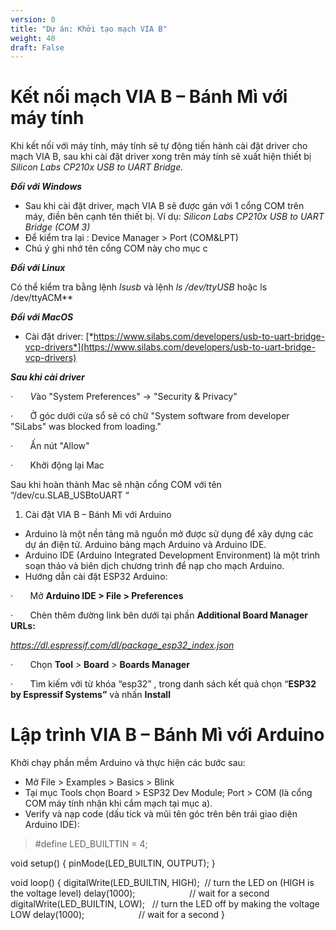 ```yaml
---
version: 0
title: "Dự án: Khởi tạo mạch VIA B"
weight: 40
draft: False
---
```


# **Kết nối mạch VIA B – Bánh Mì với máy tính**

Khi kết nối với máy tính, máy tính sẽ tự động tiến hành cài đặt driver cho mạch VIA B, sau khi cài đặt driver xong trên máy tính sẽ xuất hiện thiết bị *Silicon Labs CP210x USB to UART Bridge.*

***Đối với Windows***

- Sau khi cài đặt driver, mạch VIA B sẽ được gán với 1 cổng COM trên máy, điền bên cạnh tên thiết bị. Ví dụ: *Silicon Labs CP210x USB to UART Bridge (COM 3)*
- Để kiểm tra lại : Device Manager > Port (COM&LPT)
- Chú ý ghi nhớ tên cổng COM này cho mục c

***Đối với Linux***

Có thể kiểm tra bằng lệnh *lsusb* và lệnh *ls /dev/ttyUSB* hoặc ls /dev/ttyACM**

***Đối với MacOS***

- Cài đặt driver: [*https://www.silabs.com/developers/usb-to-uart-bridge-vcp-drivers*](https://www.silabs.com/developers/usb-to-uart-bridge-vcp-drivers)

***Sau khi cài driver***

·       *V*ào "System Preferences" -> "Security & Privacy"

·       Ở góc dưới cửa sổ sẽ có chữ "System software from developer "SiLabs" was blocked from loading."

·       Ấn nút "Allow"

·       Khởi động lại Mac

Sau khi hoàn thành Mac sẽ nhận cổng COM với tên “/dev/cu.SLAB_USBtoUART “

1. Cài đặt VIA B – Bánh Mì với Arduino
- Arduino là một nền tảng mã nguồn mở được sử dụng để xây dựng các dự án điện tử. Arduino bảng mạch Arduino và Arduino IDE.
- Arduino IDE (Arduino Integrated Development Environment) là một trình soạn thảo và biên dịch chương trình để nạp cho mạch Arduino.
- Hướng dẫn cài đặt ESP32 Arduino:

·       Mở **Arduino IDE > File > Preferences**

·       Chèn thêm đường link bên dưới tại phần **Additional Board Manager URLs:**

*https://dl.espressif.com/dl/package_esp32_index.json*

·       Chọn **Tool** > **Board** > **Boards Manager**

·       Tìm kiếm với từ khóa “esp32” , trong danh sách kết quả chọn “**ESP32 by Espressif Systems”** và nhấn **Install**

# Lập trình VIA B – Bánh Mì với Arduino

Khởi chạy phần mềm Arduino và thực hiện các bước sau:

- Mở File > Examples > Basics > Blink
- Tại mục Tools chọn Board > ESP32 Dev Module; Port > COM (là cổng COM máy tính nhận khi cắm mạch tại mục a).
- Verify và nạp code (dấu tick và mũi tên góc trên bên trái giao diện Arduino IDE):

> #define LED_BUILTTIN = 4; 

void setup() {
pinMode(LED_BUILTIN, OUTPUT);
}

void loop() {
digitalWrite(LED_BUILTIN, HIGH);  // turn the LED on (HIGH is the voltage level)
delay(1000);                      // wait for a second
digitalWrite(LED_BUILTIN, LOW);   // turn the LED off by making the voltage LOW
delay(1000);                      // wait for a second
}
>